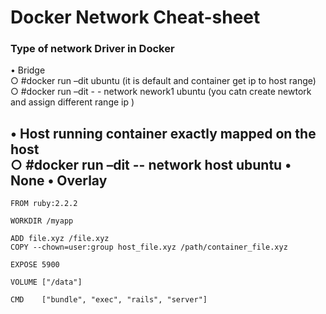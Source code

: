 # Docker Network Cheat-sheet
### Type of network Driver in Docker

•  Bridge       
	○ #docker run –dit ubuntu  (it is default and container get ip to host range)
	○ #docker run –dit  - - network nework1 ubuntu      (you catn create newtork and assign different range ip )  

•  Host  running container exactly mapped on the host     
	○ #docker run –dit  -- network host  ubuntu
• None
• Overlay
-----------------------------------------------------------------


```
FROM ruby:2.2.2

WORKDIR /myapp

ADD file.xyz /file.xyz
COPY --chown=user:group host_file.xyz /path/container_file.xyz

EXPOSE 5900

VOLUME ["/data"]

CMD    ["bundle", "exec", "rails", "server"]

```
